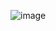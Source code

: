 ![image](https://github.com/Chetan8788/practice-/assets/146326327/ac6af245-5f4c-4d05-834d-7ec0d82c3604)


